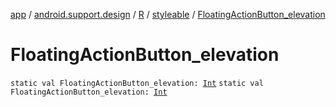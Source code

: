 [app](../../../index.md) / [android.support.design](../../index.md) / [R](../index.md) / [styleable](index.md) / [FloatingActionButton_elevation](./-floating-action-button_elevation.md)

# FloatingActionButton_elevation

`static val FloatingActionButton_elevation: `[`Int`](https://kotlinlang.org/api/latest/jvm/stdlib/kotlin/-int/index.html)
`static val FloatingActionButton_elevation: `[`Int`](https://kotlinlang.org/api/latest/jvm/stdlib/kotlin/-int/index.html)